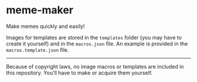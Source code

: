 # meme-maker

Make memes quickly and easily!

Images for templates are stored in the `templates` folder (you may have to create it yourself)
and in the `macros.json` file. An example is provided in the `macros.template.json` file.

---

Because of copyright laws, no image macros or templates are included in this repository.
You'll have to make or acquire them yourself.
